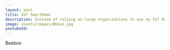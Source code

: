 ```yaml
---
layout: post
title: IoT SmartHome
description: Instead of relying on large organizations to use my IoT devices, I decided to consolidate and control them on my own.
image: assets/images/BHive.jpg
youtubeId: 
---
```


Beeboo

